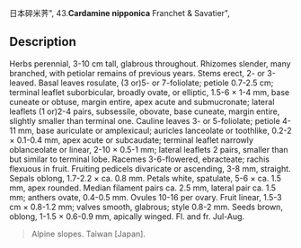 日本碎米荠",
43.**Cardamine nipponica** Franchet & Savatier",

## Description
Herbs perennial, 3-10 cm tall, glabrous throughout. Rhizomes slender, many branched, with petiolar remains of previous years. Stems erect, 2- or 3-leaved. Basal leaves rosulate, (3 or)5- or 7-foliolate; petiole 0.7-2.5 cm; terminal leaflet suborbicular, broadly ovate, or elliptic, 1.5-6 × 1-4 mm, base cuneate or obtuse, margin entire, apex acute and submucronate; lateral leaflets (1 or)2-4 pairs, subsessile, obovate, base cuneate, margin entire, slightly smaller than terminal one. Cauline leaves 3- or 5-foliolate; petiole 4-11 mm, base auriculate or amplexicaul; auricles lanceolate or toothlike, 0.2-2 × 0.1-0.4 mm, apex acute or subcaudate; terminal leaflet narrowly oblanceolate or linear, 2-10 × 0.5-1 mm; lateral leaflets 2 pairs, smaller than but similar to terminal lobe. Racemes 3-6-flowered, ebracteate; rachis flexuous in fruit. Fruiting pedicels divaricate or ascending, 3-8 mm, straight. Sepals oblong, 1.7-2.2 × ca. 0.8 mm. Petals white, spatulate, 5-6 × ca. 1.5 mm, apex rounded. Median filament pairs ca. 2.5 mm, lateral pair ca. 1.5 mm; anthers ovate, 0.4-0.5 mm. Ovules 10-16 per ovary. Fruit linear, 1.5-3 cm × 0.8-1.2 mm; valves smooth, glabrous; style 0.8-2 mm. Seeds brown, oblong, 1-1.5 × 0.6-0.9 mm, apically winged. Fl. and fr. Jul-Aug.

> Alpine slopes. Taiwan [Japan].

